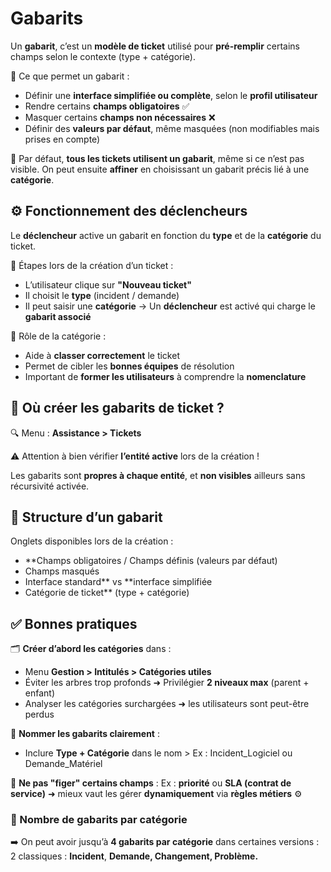 # Gabarits

Un **gabarit**, c’est un **modèle de ticket** utilisé pour **pré-remplir** certains champs selon le contexte (type + catégorie).

🔧 Ce que permet un gabarit :

- Définir une **interface simplifiée ou complète**, selon le **profil utilisateur**
- Rendre certains **champs obligatoires** ✅
- Masquer certains **champs non nécessaires** ❌
- Définir des **valeurs par défaut**, même masquées (non modifiables mais prises en compte)

📌 Par défaut, **tous les tickets utilisent un gabarit**, même si ce n’est pas visible. On peut ensuite **affiner** en choisissant un gabarit précis lié à une **catégorie**.



## **⚙️ Fonctionnement des déclencheurs**

Le **déclencheur** active un gabarit en fonction du **type** et de la **catégorie** du ticket.

📝 Étapes lors de la création d’un ticket : 

- L’utilisateur clique sur **"Nouveau ticket"**
- Il choisit le **type** (incident / demande)
- Il peut saisir une **catégorie** → Un **déclencheur** est activé qui charge le **gabarit associé**

🎯 Rôle de la catégorie : 
- Aide à **classer correctement** le ticket
- Permet de cibler les **bonnes équipes** de résolution
- Important de **former les utilisateurs** à comprendre la **nomenclature**



## **📂 Où créer les gabarits de ticket ?**

🔍 Menu : **Assistance > Tickets** 

⚠️ Attention à bien vérifier **l’entité active** lors de la création ! 

Les gabarits sont **propres à chaque entité**, et **non visibles** ailleurs sans récursivité activée.



## **🧱 Structure d’un gabarit**

Onglets disponibles lors de la création :

- **Champs obligatoires / Champs définis (valeurs par défaut)
- Champs masqués
- Interface standard** vs **interface simplifiée
- Catégorie de ticket** (type + catégorie)



## **✅ Bonnes pratiques**

🗂️ **Créer d’abord les catégories** dans :

- Menu **Gestion > Intitulés > Catégories utiles**
- Éviter les arbres trop profonds ➜ Privilégier **2 niveaux max** (parent + enfant)
- Analyser les catégories surchargées ➜ les utilisateurs sont peut-être perdus

🧾 **Nommer les gabarits clairement** :

- Inclure **Type + Catégorie** dans le nom > Ex : Incident_Logiciel ou Demande_Matériel

🧠 **Ne pas "figer" certains champs** : Ex : **priorité** ou **SLA (contrat de service)** ➜ mieux vaut les gérer **dynamiquement** via **règles métiers** ⚙️



### **🔄 Nombre de gabarits par catégorie**

➡️ On peut avoir jusqu’à **4 gabarits par catégorie** dans certaines versions : 2 classiques : **Incident**, **Demande, Changement, Problème.**


